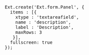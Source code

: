 <pre class="runnable run ipadframe">
Ext.create('Ext.form.Panel', {
  items : [{
    xtype : 'textareafield',
    name : 'description',
    label : 'Description',
    maxRows: 3
   }],
  fullscreen: true
});
</pre>